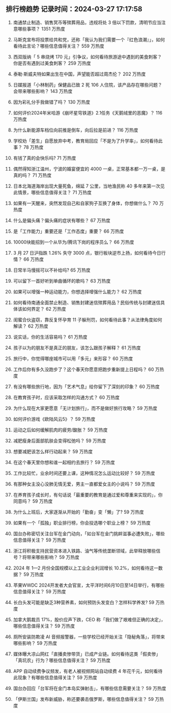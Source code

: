 
## 排行榜趋势 记录时间：2024-03-27 17:17:58
  
  1. 南通禁止制造、销售冥币等殡葬用品，违规将处 3 倍以下罚款，清明节应当注意哪些事项？ 1351 万热度
    
  2. 马斯克宣布将投票给共和党，还称「我认为我们需要一个『红色浪潮』」，如何看待此言论？哪些信息值得关注？ 559 万热度
    
  3. 西双版纳「 5 串烧烤 170 元」引争议，如何看待旅游途中遇到的美食刺客？你是否有遇到过美食刺客？ 259 万热度
    
  4. 泰勒·斯威夫特如果出生在中国，声望能否超过周杰伦？ 202 万热度
    
  5. 日媒报道「小林制药」保健品已致 2 死 106 人住院，该产品存在哪些问题？会带来哪些影响？ 143 万热度
    
  6. 因为彩礼分手我做错了吗？ 130 万热度
    
  7. 如何评价2024年米哈游《崩坏星穹铁道》2.1任务《天鹅绒里的恶魔》？ 116 万热度
    
  8. 为什么新能源车档位向前推是倒车，向后拉是前进？ 116 万热度
    
  9. 学校劝「差生」自愿放弃中考，教育局回应「不是为了升学率」，如何看待此事？ 78 万热度
    
  10. 有钱了真的会快乐吗? 71 万热度
    
  11. 偶然得知浙江温州，宁波的婚宴便宜的 4000 一桌，正常基本都一万一桌，是真的吗？ 71 万热度
    
  12. 日本北海道海岸出现大量死鱼，绵延 7 公里，当地渔民称 40 多年来第一次见此情景，哪些信息值得关注？ 71 万热度
    
  13. 如果有一天醒来，突然发现自己和自家狗子互换了身体，你想做什么？ 70 万热度
    
  14. 什么是偏头痛？偏头痛的症状有哪些？ 67 万热度
    
  15. 是「工作能力」重要还是「工作态度」重要？ 66 万热度
    
  16. 10000块能招到一个从华为/腾讯下岗的程序员么？ 66 万热度
    
  17. 3 月 27 日沪指跌 1.26% 失守 3000 点，银行板块逆市上扬，如何看待今日行情？ 66 万热度
    
  18. 日常半马慢摇可以不补给吗? 65 万热度
    
  19. 可以留下一首好听到单曲循环的歌吗？ 63 万热度
    
  20. 如果可以增强一种运动能力，你想选择增强什么能力？ 62 万热度
    
  21. 如何看待南通全面禁止制造、销售封建迷信殡葬用品？民俗传统与封建迷信具体该如何界定？ 62 万热度
    
  22. 闺蜜合伙盗窃，靠反复怀孕育 11 子躲刑罚，如何看待此事？从法律角度如何解读？ 62 万热度
    
  23. 说实话，你的生活容易吗？ 61 万热度
    
  24. 孩子以为的朋友不是真正的朋友，该怎么跟孩子解释？ 61 万热度
    
  25. 旅行中，你觉得哪座城市可以用「多元」来形容？ 60 万热度
    
  26. 工作后你有多久没跑步了？这个春天你愿意把跑步重新提上日程吗？ 60 万热度
    
  27. 有没有哪些旅行地，因为「艺术气息」给你留下了深刻的印象？ 60 万热度
    
  28. 在教育孩子时，应该采取怎样的沟通方式？ 60 万热度
    
  29. 为什么现在大家更愿意「无计划旅行」，而不是做好旅行攻略？ 59 万热度
    
  30. 如何评价游戏《欧陆风云5》？ 59 万热度
    
  31. 运动之后如何缓解肌肉的疲劳/酸胀？ 59 万热度
    
  32. 减肥瘦身后面部肌肤会变得松弛吗？ 59 万热度
    
  33. 想要减肥该怎么样行动起来？ 59 万热度
    
  34. 在这个春天里你想和谁一起相约去旅行？ 59 万热度
    
  35. 工作比较忙，业余时间还要上课，这种情况怎么运动比较好？ 59 万热度
    
  36. 有那种女主没心没肺无情无爱，男主一直都爱女主的小说吗？ 59 万热度
    
  37. 在养育孩子成长时，有句话说「最重要的教育是通过爱和尊重来实现的」，你同意吗？ 59 万热度
    
  38. 为什么上班后，大家逐渐从开始的「勤奋」变「懒」了? 59 万热度
    
  39. 如果有一个「孤独」职业排行榜，你会投选哪个职业上榜？ 59 万热度
    
  40. 国台办称密切关注台军在金门动向，「如台军在金门挑衅滋事必遭失败」，哪些信息值得关注？ 59 万热度
    
  41. 浙江将积极支持民营资本进入铁路、油气等传统垄断领域，此举释放哪些信号？将带来哪些影响？ 59 万热度
    
  42. 2024 年 1—2 月份全国规模以上工业企业利润增长 10.2%，如何看待这一数据？ 59 万热度
    
  43. 苹果WWDC 2024开发者大会官宣，太平洋时间6月10日至14日举行，有哪些信息值得关注？ 59 万热度
    
  44. 长白头发可能是缺乏3种营养素，如何预防头发变白？怎样科学养发? 59 万热度
    
  45. 加拿大鹅裁员 17%，股价应声下跌，CEO 称「我们做了艰难但正确的决定」，哪些信息值得关注？ 59 万热度
    
  46. 厕所安装防欺凌 AI 音频报警器，一些学校已经开始关注「隐秘角落」，将带来哪些影响？ 59 万热度
    
  47. 媒体曝大凉山网红「直播卖惨带货」已成产业链。如何看待这类「假卖惨」「真坑农」行为？哪些信息值得关注？ 59 万热度
    
  48. APP 自动续费争议频发，有老人被视频网站自动续费 4 年花千元，如何看待此现象？有哪些信息值得关注？ 59 万热度
    
  49. 国台办回应「台军将在金门本岛实弹射击」，有哪些信息需要关注？ 59 万热度
    
  50. 「伊斯兰国」发布新威胁，称还要袭击俄罗斯，哪些信息值得关注？ 59 万热度
    